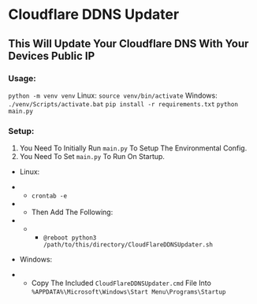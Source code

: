 # Cloudflare DDNS Updater

## This Will Update Your Cloudflare DNS With Your Devices Public IP

### Usage:
`python -m venv venv`
Linux: `source venv/bin/activate` Windows: `./venv/Scripts/activate.bat`
`pip install -r requirements.txt`
`python main.py`


### Setup:
1) You Need To Initially Run `main.py` To Setup The Environmental Config.
2) You Need To Set `main.py` To Run On Startup.

- Linux:
- - `crontab -e`
- - Then Add The Following:
- - - `@reboot python3 /path/to/this/directory/CloudFlareDDNSUpdater.sh`

- Windows:
- - Copy The Included `CloudFlareDDNSUpdater.cmd` File Into `%APPDATA%\Microsoft\Windows\Start Menu\Programs\Startup`